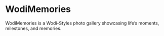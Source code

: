 # WodiMemories
WodiMemories is a Wodi-Styles photo gallery showcasing life’s moments, milestones, and memories.
